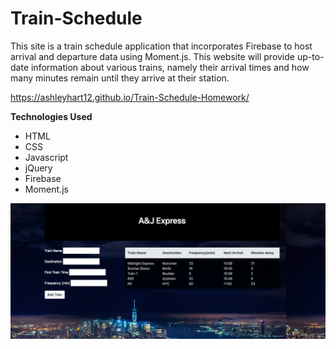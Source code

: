 # Train-Schedule
This site is a train schedule application that incorporates Firebase to host arrival and departure data using Moment.js. This website will provide up-to-date information about various trains, namely their arrival times and how many minutes remain until they arrive at their station.

https://ashleyhart12.github.io/Train-Schedule-Homework/

**Technologies Used**
- HTML
- CSS
- Javascript
- jQuery
- Firebase
- Moment.js

![Website Snapshot](screenshot.png)

